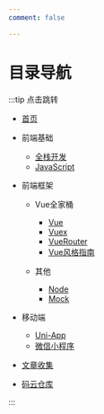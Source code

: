 ```yaml
---
comment: false

---
```


# 目录导航

:::tip 点击跳转

- [首页](/)

- 前端基础

  - [全栈开发](/html/)
  - [JavaScript](/js/)

- 前端框架

  - Vue全家桶

    - [Vue](/vue/)
    - [Vuex](/vuex/)
    - [VueRouter](/vuerouter/)
    - [Vue风格指南](/style-guide/main/)

  - 其他

    - [Node](/node/)
    - [Mock](/mockjs/)

- 移动端

  - [Uni-App](/uniapp/)
  - [微信小程序](/wx/)

- [文章收集](/article/)

- [码云仓库](https://gitee.com/gnlf/blog)

:::
